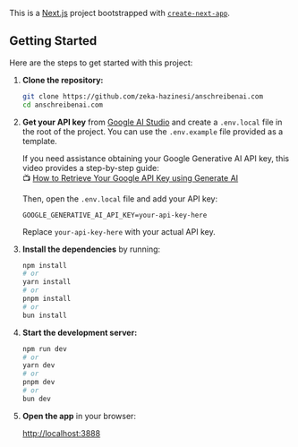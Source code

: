 This is a [Next.js](https://nextjs.org) project bootstrapped with [`create-next-app`](https://nextjs.org/docs/app/api-reference/cli/create-next-app).

## Getting Started

Here are the steps to get started with this project:

1. **Clone the repository:**

   ```bash
   git clone https://github.com/zeka-hazinesi/anschreibenai.com
   cd anschreibenai.com
   ```

2. **Get your API key** from [Google AI Studio](https://aistudio.google.com/) and create a `.env.local` file in the root of the project. You can use the `.env.example` file provided as a template.

   If you need assistance obtaining your Google Generative AI API key, this video provides a step-by-step guide:  
   📺 [How to Retrieve Your Google API Key using Generate AI](https://www.youtube.com/watch?v=bCxQGbU-150)

   Then, open the `.env.local` file and add your API key:

   ```env
   GOOGLE_GENERATIVE_AI_API_KEY=your-api-key-here
   ```

   Replace `your-api-key-here` with your actual API key.

3. **Install the dependencies** by running:

   ```bash
   npm install
   # or
   yarn install
   # or
   pnpm install
   # or
   bun install
   ```

4. **Start the development server:**

   ```bash
   npm run dev
   # or
   yarn dev
   # or
   pnpm dev
   # or
   bun dev
   ```

5. **Open the app** in your browser:

   [http://localhost:3888](http://localhost:3888)
